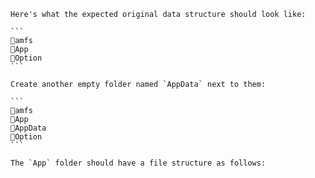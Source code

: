 	Here's what the expected original data structure should look like:

    ```
	📂amfs
	📂App
	📂Option
	```

    Create another empty folder named `AppData` next to them:

    ```
	📂amfs
	📂App
	📂AppData
	📂Option
	```

    The `App` folder should have a file structure as follows: